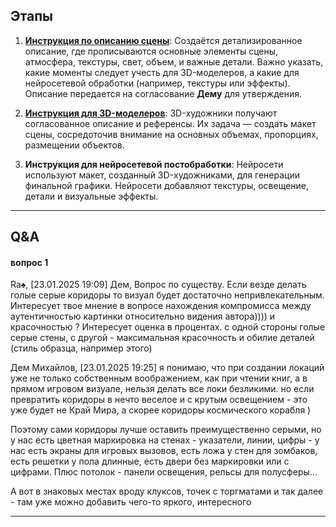 ## Этапы

1. **[Инструкция по описанию сцены](instruction_scenes/instruction_scenes.md)**: Создаётся детализированное описание, где прописываются основные элементы сцены, атмосфера, текстуры, свет, объем, и важные детали. Важно указать, какие моменты следует учесть для 3D-моделеров, а какие для нейросетевой обработки (например, текстуры или эффекты). Описание передается на согласование **Дему** для утверждения.

2. **[Инструкция для 3D-моделеров](instruction_scenes_3D_models/instruction_scenes_3D_models.md)**: 3D-художники получают согласованное описание и референсы. Их задача — создать макет сцены, сосредоточив внимание на основных объемах, пропорциях, размещении объектов.

3. **Инструкция для нейросетевой постобработки**: Нейросети используют макет, созданный 3D-художниками, для генерации финальной графики. Нейросети добавляют текстуры, освещение, детали и визуальные эффекты.


---
## Q&A

#### вопрос 1

Ra♠️, [23.01.2025 19:09]
Дем, Вопрос по существу. Если везде делать голые серые коридоры то визуал будет достаточно непривлекательным. Интересует твое мнение в вопросе нахождения компромисса между аутентичностью картинки относительно видения автора))))  и красочностью ?
Интересует оценка в процентах. с одной стороны голые серые стены, с другой  - максимальная красочность и обилие деталей  (стиль образца, например этого)

Дем Михайлов, [23.01.2025 19:25]
я понимаю, что при создании локаций уже не только собственным воображением, как при чтении книг, а в прямом игровом визуале, нельзя делать все локи безликими. 
но если превратить коридоры в нечто веселое и с крутым освещением - это уже будет не Край Мира, а скорее коридоры космического корабля )

Поэтому сами коридоры лучше оставить преимущественно серыми, но у нас есть цветная маркировка на стенах - указатели, линии, цифры - у нас есть экраны для игровых вызовов, есть ложа у стен для зомбаков, есть решетки у пола длинные, есть двери без маркировки или с цифрами. 
Плюс потолок - панели освещения, рельсы для полусферы... 

А вот в знаковых местах вроду клуксов, точек с торгматами и так далее - там уже можно добавить чего-то яркого, интересного

---